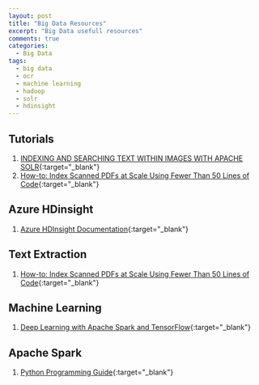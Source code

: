 ```yaml
---
layout: post
title: "Big Data Resources"
excerpt: "Big Data usefull resources"
comments: true
categories:
  - Big Data
tags: 
  - big data
  - ocr
  - machine learning
  - hadoop
  - solr
  - hdinsight
---
```


## Tutorials

1. [INDEXING AND SEARCHING TEXT WITHIN IMAGES WITH APACHE SOLR](https://hortonworks.com/hadoop-tutorial/indexing-and-searching-text-within-images-with-apache-solr/){:target="_blank"}
1. [How-to: Index Scanned PDFs at Scale Using Fewer Than 50 Lines of Code](http://blog.cloudera.com/blog/2015/10/how-to-index-scanned-pdfs-at-scale-using-fewer-than-50-lines-of-code/){:target="_blank"}

## Azure HDinsight

1. [Azure HDInsight Documentation](https://docs.microsoft.com/en-us/azure/hdinsight/){:target="_blank"}

## Text Extraction

1. [How-to: Index Scanned PDFs at Scale Using Fewer Than 50 Lines of Code](http://blog.cloudera.com/blog/2015/10/how-to-index-scanned-pdfs-at-scale-using-fewer-than-50-lines-of-code/){:target="_blank"}

## Machine Learning

1. [Deep Learning with Apache Spark and TensorFlow](https://databricks.com/blog/2016/01/25/deep-learning-with-apache-spark-and-tensorflow.html){:target="_blank"}

## Apache Spark

1. [Python Programming Guide](https://spark.apache.org/docs/0.9.0/python-programming-guide.html){:target="_blank"}